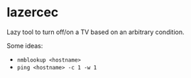 # lazercec
Lazy tool to turn off/on a TV based on an arbitrary condition.

Some ideas:
* `nmblookup <hostname>`
* `ping <hostname> -c 1 -w 1`
